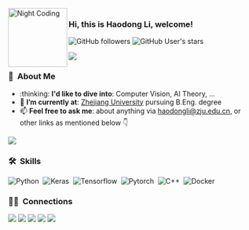 <img alt="Night Coding" src="https://github.com/rodosingh/rodosingh/blob/main/giphy.webp" width="120" align="left"/>

### Hi, this is Haodong Li, welcome!

![GitHub followers](https://img.shields.io/github/followers/lebronlihd?style=social) ![GitHub User's stars](https://img.shields.io/github/stars/lebronlihd?style=social) 

<a href="https://www.youtube.com/watch?v=dQw4w9WgXcQ"><img src="https://user-images.githubusercontent.com/73097560/115834477-dbab4500-a447-11eb-908a-139a6edaec5c.gif"></a>

### 🤵 &nbsp;About Me

<div align=left>
  <ul>
    <li>:thinking: <b>I'd like to dive into</b>: Computer Vision, AI Theory, ...</li>
    <li>🌱 <b>I’m currently at</b>: <a href="https://www.zju.edu.cn/english/" target="_blank" rel="noopener noreferrer">Zhejiang University</a> pursuing B.Eng. degree</li>
    <li>📫 <b>Feel free to ask me</b>: about anything via <a href="mailto:haodongli@zju.edu.cn" target="_blank" rel="noopener noreferrer">haodongli@zju.edu.cn</a>, or other links as mentioned below 👇</li>
  </ul>
</div>

<a href="https://www.youtube.com/watch?v=dQw4w9WgXcQ"><img src="https://user-images.githubusercontent.com/73097560/115834477-dbab4500-a447-11eb-908a-139a6edaec5c.gif"></a>

### 🛠 &nbsp;Skills

![Python](https://img.shields.io/badge/-Python-05122A?style=flat&logo=python)&nbsp;
![Keras](https://img.shields.io/badge/-Keras-05122A?style=flat&logo=keras)&nbsp;
![Tensorflow](https://img.shields.io/badge/-Tensorflow-05122A?style=flat&logo=tensorflow)&nbsp;
![Pytorch](https://img.shields.io/badge/-Pytorch-05122A?style=flat&logo=PyTorch)&nbsp;
![C++](https://img.shields.io/badge/-C++-05122A?style=flat&logo=C%2B%2B&logoColor=00599C)&nbsp;
![Docker](https://img.shields.io/badge/-Docker-05122A?style=flat&logo=Docker)&nbsp;
<!-- ![C](https://img.shields.io/badge/-C-05122A?style=flat&logo=C&logoColor=A8B9CC)&nbsp; -->
<!-- ![Scikit-Learn](https://img.shields.io/badge/-Scikit%20Learn-05122A?style=flat&logo=scikitlearn)&nbsp; -->
<!-- ![Git](https://img.shields.io/badge/-Git-05122A?style=flat&logo=git)&nbsp; -->
<!-- ![Markdown](https://img.shields.io/badge/-Markdown-05122A?style=flat&logo=markdown)&nbsp; -->
<!-- ![Visual Studio Code](https://img.shields.io/badge/-Visual%20Studio%20Code-05122A?style=flat&logo=visual-studio-code&logoColor=007ACC)&nbsp; -->
<!-- ![R (Statistics)](https://img.shields.io/badge/-R-05122A?style=flat&logo=R&logoColor=276DC3)&nbsp;\ -->
<!-- ![HTML](https://img.shields.io/badge/-HTML-05122A?style=flat&logo=HTML5)&nbsp; -->
<!-- ![CSS](https://img.shields.io/badge/-CSS-05122A?style=flat&logo=CSS3&logoColor=1572B6)&nbsp; -->
<!-- ![GitHub](https://img.shields.io/badge/-GitHub-05122A?style=flat&logo=github)&nbsp; -->

<!-- ![RStudio](https://img.shields.io/badge/-RStudio-05122A?style=flat&logo=rstudio)&nbsp; -->
<!-- ![JavaScript](https://img.shields.io/badge/-JavaScript-05122A?style=flat&logo=javascript)&nbsp;
![Java](https://img.shields.io/badge/-Java-05122A?style=flat&logo=Java&logoColor=FFA518)&nbsp; -->

<!-- ![React](https://img.shields.io/badge/-React-05122A?style=flat&logo=react)&nbsp;
![Node.js](https://img.shields.io/badge/-Node.js-05122A?style=flat&logo=node.js)&nbsp;
![Django](https://img.shields.io/badge/-Django-05122A?style=flat&logo=django&logoColor=092E20)&nbsp;
![Flask](https://img.shields.io/badge/-Flask-05122A?style=flat&logo=flask)&nbsp;
![Bootstrap](https://img.shields.io/badge/-Bootstrap-05122A?style=flat&logo=bootstrap&logoColor=563D7C)\ -->
<!-- ![Eclipse](https://img.shields.io/badge/-Eclipse-05122A?style=flat&logo=eclipse-ide&logoColor=2C2255)\
![Illustrator](https://img.shields.io/badge/-Illustrator-05122A?style=flat&logo=adobe-illustrator)&nbsp;
![Photoshop](https://img.shields.io/badge/-Photoshop-05122A?style=flat&logo=adobe-photoshop)&nbsp;
![InDesign](https://img.shields.io/badge/-InDesign-05122A?style=flat&logo=adobe-indesign) -->

### 🤝🏻 &nbsp;Connections 

<p align="left">
<a href="https://lebronlihd.github.io"><img src="https://img.shields.io/badge/-lebronlihd.github.io-207f4c?style=flat&logo=Google-Chrome&logoColor=white"/></a>
<a href="https://twitter.com/haodonglizju"><img src="https://img.shields.io/badge/-@haodonglizju-1877F2?style=flat&logo=Twitter&logoColor=white"/></a>
<!-- <a href="https://linkedin.com/in/haodong-li-72aa22216"><img src="https://img.shields.io/badge/-haodong.li-0077B5?style=flat&logo=Linkedin&logoColor=white"/></a> -->
<!-- <a href="lebronlihd@gmail.com"><img src="https://img.shields.io/badge/-lebronlihd@gmail.com-D14836?style=flat&logo=Gmail&logoColor=white"/></a> -->
<!-- <a href="lhd01574727@alibaba-inc.com"><img src="https://img.shields.io/badge/-lhd01574727@alibaba.inc.com-D14836?style=flat&logo=Gmail&logoColor=white"/></a> -->
<a href="https://instagram.com/haodonglizju"><img src="https://img.shields.io/badge/-@haodonglizju-de9a07?style=flat&logo=Instagram&logoColor=white"/></a>
<a href="https://youtube.com/@haodonglizju"><img src="https://img.shields.io/badge/-@haodonglizju-E4405F?style=flat&logo=YouTube&logoColor=white"/></a>
<a href="https://facebook.com/haodonglizju/"><img src="https://img.shields.io/badge/-@haodonglizju-1877F2?style=flat&logo=Facebook&logoColor=white"/></a>
<!-- <a href="https://www.pinterest.ca/AVS1508"><img src="https://img.shields.io/badge/-@AVS1508-BD081C?style=flat&logo=Pinterest&logoColor=white"/></a>
<a href="https://www.behance.net/AVS1508"><img src="https://img.shields.io/badge/-@AVS1508-1769FF?style=flat&logo=Behance&logoColor=white"/></a> -->
</p>

<!-- <a href="https://www.youtube.com/watch?v=dQw4w9WgXcQ"><img src="https://user-images.githubusercontent.com/73097560/115834477-dbab4500-a447-11eb-908a-139a6edaec5c.gif"></a> -->
<!-- <img src="https://github-readme-streak-stats.herokuapp.com/?user=LeBronLiHD&theme=tokyonight" alt="mystreak"/> -->


<!-- <img alt="Night Coding" src="https://raw.githubusercontent.com/AVS1508/AVS1508/master/assets/Night-Coding.gif" width="240" align="right"/> -->
